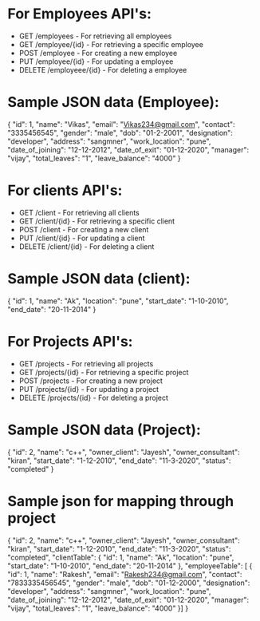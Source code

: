 # For Employees API's:

- GET /employees - For retrieving all employees
- GET /employee/{id} - For retrieving a specific employee
- POST /employee - For creating a new employee
- PUT /employee/{id} - For updating a employee
- DELETE /employeee/{id} - For deleting a employee

 # Sample JSON data (Employee):

{
            "id": 1,
            "name": "Vikas",
            "email": "Vikas234@gmail.com",
            "contact": "3335456545",
            "gender": "male",
            "dob": "01-2-2001",
            "designation": "developer",
            "address": "sangmner",
            "work_location": "pune",
            "date_of_joining": "12-12-2012",
            "date_of_exit": "01-12-2020",
            "manager": "vijay",
            "total_leaves": "1",
            "leave_balance": "4000"
        }

# For clients API's:

- GET /client - For retrieving all clients
- GET /client/{id} - For retrieving a specific client
- POST /client - For creating a new client
- PUT /client/{id} - For updating a client
- DELETE /client/{id} - For deleting a client

# Sample JSON data (client):

{
        "id": 1,
        "name": "Ak",
        "location": "pune",
        "start_date": "1-10-2010",
        "end_date": "20-11-2014"
    }

# For Projects API's:

- GET /projects - For retrieving all projects
- GET /projects/{id} - For retrieving a specific project
- POST /projects - For creating a new project
- PUT /projects/{id} - For updating a project
- DELETE /projects/{id} - For deleting a project

# Sample JSON data (Project):
{
    "id": 2,
    "name": "c++",
    "owner_client": "Jayesh",
    "owner_consultant": "kiran",
    "start_date": "1-12-2010",
    "end_date": "11-3-2020",
    "status": "completed"
}
 



# Sample json for mapping through project

{
    "id": 2,
    "name": "c++",
    "owner_client": "Jayesh",
    "owner_consultant": "kiran",
    "start_date": "1-12-2010",
    "end_date": "11-3-2020",
    "status": "completed",
    "clientTable": {
        "id": 1,
        "name": "Ak",
        "location": "pune",
        "start_date": "1-10-2010",
        "end_date": "20-11-2014"
    },
    "employeeTable": [
        {
            "id": 1,
            "name": "Rakesh",
            "email": "Rakesh234@gmail.com",
            "contact": "7833335456545",
            "gender": "male",
            "dob": "01-12-2000",
            "designation": "developer",
            "address": "sangmner",
            "work_location": "pune",
            "date_of_joining": "12-12-2012",
            "date_of_exit": "01-12-2020",
            "manager": "vijay",
            "total_leaves": "1",
            "leave_balance": "4000"
        }]
}

#
